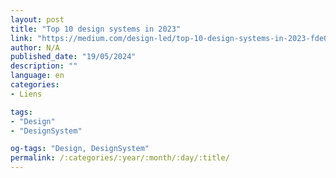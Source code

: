 ```yaml
---
layout: post
title: "Top 10 design systems in 2023"
link: "https://medium.com/design-led/top-10-design-systems-in-2023-fde08038788"
author: N/A
published_date: "19/05/2024"
description: ""
language: en
categories:
- Liens

tags:
- "Design"
- "DesignSystem"

og-tags: "Design, DesignSystem"
permalink: /:categories/:year/:month/:day/:title/
---
```

